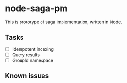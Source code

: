 # node-saga-pm

This is prototype of saga implementation, written in Node.

## Tasks

- [ ] Idempotent indexing
- [ ] Query results
- [ ] GroupId namespace

## Known issues
